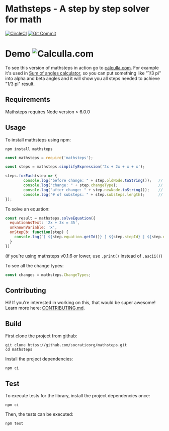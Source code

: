 # Mathsteps - A step by step solver for math

[![CircleCI](https://circleci.com/gh/kemu-studio/mathsteps.svg?style=svg)](https://app.circleci.com/pipelines/github/kemu-studio/mathsteps.svg)
[![Git Commit](https://img.shields.io/github/last-commit/kemu-studio/mathsteps.svg?style=flat)](https://github.com/kemu-studio/mathsteps/commits/master)

# Demo ![Calculla.com](https://calculla.com/g/calculla_logo_small_32.png)

To see this version of mathsteps in action go to [calculla.com](https://calculla.com). For example it's used in [Sum of angles calculator](https://calculla.com/sum_of_angles_in_triangle), so you can put something like "1/3 pi" into alpha and beta angles and it will show you all steps needed to achieve "1/3 pi" result.

## Requirements

Mathsteps requires Node version > 6.0.0

## Usage

To install mathsteps using npm:

    npm install mathsteps

```js
const mathsteps = require('mathsteps');

const steps = mathsteps.simplifyExpression('2x + 2x + x + x');

steps.forEach(step => {
        console.log("before change: " + step.oldNode.toString());   // before change: 2 x + 2 x + x + x
        console.log("change: " + step.changeType);                  // change: ADD_POLYNOMIAL_TERMS
        console.log("after change: " + step.newNode.toString());    // after change: 6 x
        console.log("# of substeps: " + step.substeps.length);      // # of substeps: 3
});
```

To solve an equation:
```js
const result = mathsteps.solveEquation({
  equationAsText: '2x + 3x = 35',
  unknownVariable: 'x',
  onStepCb: function(step) {
    console.log(`[ ${step.equation.getId()} ] ${step.stepId} | ${step.equation}`)
  }
})
```

(if you're using mathsteps v0.1.6 or lower, use `.print()` instead of `.ascii()`)

To see all the change types:
```js
const changes = mathsteps.ChangeTypes;
```

## Contributing

Hi! If you're interested in working on this, that would be super awesome!
Learn more here: [CONTRIBUTING.md](CONTRIBUTING.md).

## Build

First clone the project from github:

    git clone https://github.com/socraticorg/mathsteps.git
    cd mathsteps

Install the project dependencies:

    npm ci

## Test

To execute tests for the library, install the project dependencies once:

    npm ci

Then, the tests can be executed:

    npm test
